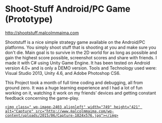 # Shoot-Stuff Android/PC Game (Prototype)
 
http://shootstuff.malcolmmaima.com 

Shootstuff is a nice simple strategy game available on the Android/PC platforms. You simply shoot stuff that is
shooting at you and make sure you don't die. Main goal is to survive in the 2D world for as long as possible and 
gain the highest score possible, screenshot scores and share with friends. I made it with C# using Unity Game Engine.
It has been tested on Android version 4.0+ and is only a DEMO version. Tools and Technology used were: Visual Studio 2013,
Unity 4.6, and Adobe Photoshop CS6. 

This Project took a month of full time coding and debugging, all from ground zero. It was a huge learning experience 
and I had a lot of fun working on it, watching it work on my friends’ devices and getting constant feedback concerning
the game-play.

<p>
    <a href="http://www.malcolmmaima.com/wp-content/uploads/2015/06/Capture.jpg">

    <img class=" wp-image-2403 alignleft" width="749" height="421" alt="Capture" src="http://www.malcolmmaima.com/wp-content/uploads/2015/06/Capture-1024x576.jpg"></img>

</a>
</p>
